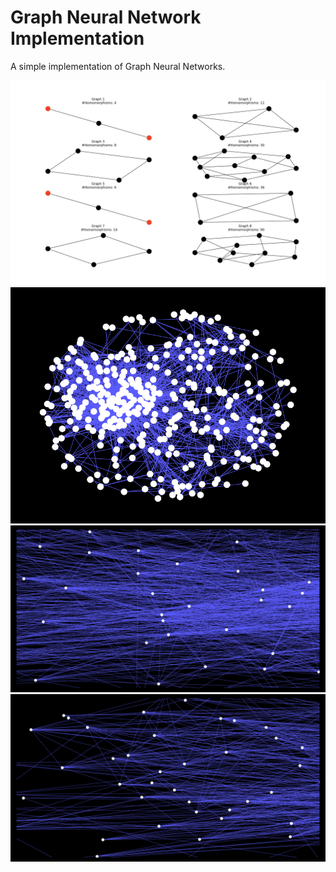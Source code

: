# Graph Neural Network Implementation

A simple implementation of Graph Neural Networks.

![Homomorphism counts using GNNs](images/image.png)
![Facebook dataset visualisation (I)](images/graph_pic.png)
![Facebook dataset visualisation (II)](images/graph_pic2.png)
![Facebook dataset visualisation (III)](images/graph_pic3.png)


